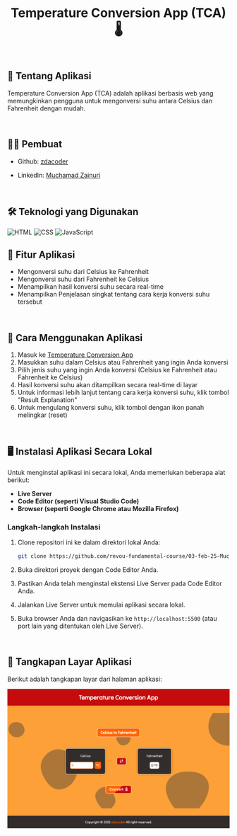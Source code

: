 <center>

# Temperature Conversion App (TCA) 🌡️

</center>
<br />

## 📌 Tentang Aplikasi

Temperature Conversion App (TCA) adalah aplikasi berbasis web yang memungkinkan pengguna untuk mengonversi suhu antara Celsius dan Fahrenheit dengan mudah.

<br>

## 👨‍💻 Pembuat

- Github: [zdacoder](https://github.com/MuchamadZainuri)

- LinkedIn: [Muchamad Zainuri](http://linkedin.com/in/muchamadzainuri)

<br />

## 🛠️ Teknologi yang Digunakan

  <img src="https://img.shields.io/badge/HTML-E34F26?style=for-the-badge&logo=html5&logoColor=white" alt="HTML">
  <img src="https://img.shields.io/badge/CSS-1572B6?style=for-the-badge&logo=css3&logoColor=white" alt="CSS">
  <img src="https://img.shields.io/badge/JavaScript-F7DF1E?style=for-the-badge&logo=javascript&logoColor=black" alt="JavaScript">

<br />

## 🎯 Fitur Aplikasi

- Mengonversi suhu dari Celsius ke Fahrenheit
- Mengonversi suhu dari Fahrenheit ke Celsius
- Menampilkan hasil konversi suhu secara real-time
- Menampilkan Penjelasan singkat tentang cara kerja konversi suhu tersebut

<br />

## 🚀 Cara Menggunakan Aplikasi

1. Masuk ke [Temperature Conversion App](https://revou-fundamental-course.github.io/03-feb-25-MuchamadZainuri/)
2. Masukkan suhu dalam Celsius atau Fahrenheit yang ingin Anda konversi
3. Pilih jenis suhu yang ingin Anda konversi (Celsius ke Fahrenheit atau Fahrenheit ke Celsius)
4. Hasil konversi suhu akan ditampilkan secara real-time di layar
5. Untuk informasi lebih lanjut tentang cara kerja konversi suhu, klik tombol "Result Explanation"
6. Untuk mengulang konversi suhu, klik tombol dengan ikon panah melingkar (reset)

<br />

## 🖥️ Instalasi Aplikasi Secara Lokal

Untuk menginstal aplikasi ini secara lokal, Anda memerlukan beberapa alat berikut:

- **Live Server**
- **Code Editor (seperti Visual Studio Code)**
- **Browser (seperti Google Chrome atau Mozilla Firefox)**

### Langkah-langkah Instalasi

1. Clone repositori ini ke dalam direktori lokal Anda:

   ```bash
   git clone https://github.com/revou-fundamental-course/03-feb-25-MuchamadZainuri.git
   ```

2. Buka direktori proyek dengan Code Editor Anda.
3. Pastikan Anda telah menginstal ekstensi Live Server pada Code Editor Anda.
4. Jalankan Live Server untuk memulai aplikasi secara lokal.
5. Buka browser Anda dan navigasikan ke `http://localhost:5500` (atau port lain yang ditentukan oleh Live Server).

<br />

## 📸 Tangkapan Layar Aplikasi

Berikut adalah tangkapan layar dari halaman aplikasi:

![Tangkapan Layar Aplikasi](assets/app-snapshot-view.png)
